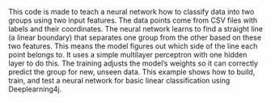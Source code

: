 This code is made to teach a neural network how to classify data into two groups using two input features. The data points come from CSV files with labels and their coordinates. The neural network learns to find a straight line (a linear boundary) that separates one group from the other based on these two features. This means the model figures out which side of the line each point belongs to. It uses a simple multilayer perceptron with one hidden layer to do this. The training adjusts the model’s weights so it can correctly predict the group for new, unseen data. This example shows how to build, train, and test a neural network for basic linear classification using Deeplearning4j.
